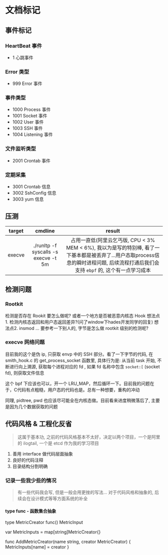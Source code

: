 # 文档标记

## 事件标记

### HeartBeat 事件

- 1 心跳事件

### Error 类型

- 999  Error 事件

### 事件类型

- 1000 Process 事件
- 1001 Socket  事件
- 1002 User 事件
- 1003 SSH 事件
- 1004 Listening 事件

### 文件监听类型

- 2001 Crontab 事件

### 定期采集

- 3001 Crontab 信息
- 3002 SshConfig 信息
- 3003 yum 信息

## 压测

|target|cmdline|result|
|:-:|:-:|:-:|
|execve|./runltp -f syscalls -s execve -t 5m|占用一直低(阿里云乞丐版, CPU < 3% MEM < 6%), 我以为是写的特别棒, 看了一下基本都是被丢弃了...用户态取process信息的瞬时进程问题, 后续流程打通后我们会支持 `ebpf` 的, 这个有一点学习成本|

## 检测问题

### Rootkit

检测是否存在 Rookit 要怎么做呢? 或者一个地方是否被恶意内核态 Hook
想法点1. 检测内核态返回和用户态返回差异?(问了window下hades开发同学的回复)
想法点2. insmod
... 要参考一下别人的, 字节是怎么做 rootkit 级别的检测呢?

### execve 网络问题

目前我的这个是伪 ip, 只获取 envp 中的 SSH 部分。看了一下字节的代码, 在smith_hook.c 的 get_process_socket 函数里, 具体行为是: 从当前 task 开始, 不断进行向上溯源, 获取每个进程对应的 fd , 如果 fd 名称中包含 `socket:[` (socket fd), 则获取文件信息

这个 bpf 下应该也可以，开一个 LRU_MAP，然后循环一下。目前我的问题在于，C代码有点粗糙，用户态的代码也是。总有一种想要，重构的冲动

同理, pidtree, pwd 也应该尽可能全在内核态做。目前看来进度稍微落后了, 主要是因为几个数据获取的问题

## 代码风格 & 工程化反省

> 这属于基本功, 之前的代码风格基本不太好，决定以两个项目，一个是阿里的 ilogtail, 一个是 etcd 作为我的学习项目

1. 善用 interface 做代码层面抽象
2. 良好的代码注释
3. 目录结构分割明确

### 记录一些我少些的情况

> 有一些代码我会写, 但是一般会用更挫的写法... 对于代码风格和抽象的, 后续会在设计模式等等方面系统的补全

#### type func - 函数集合抽象

type MetricCreator func() MetricInput

var MetricInputs = map[string]MetricCreator{}

func AddMetricCreator(name string, creator MetricCreator) {
	MetricInputs[name] = creator
}

